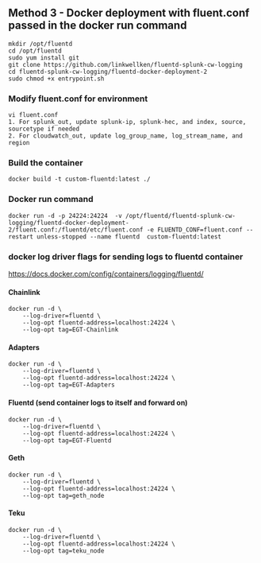 ## Method 3 - Docker deployment with fluent.conf passed in the docker run command
```
mkdir /opt/fluentd
cd /opt/fluentd
sudo yum install git
git clone https://github.com/linkwellken/fluentd-splunk-cw-logging
cd fluentd-splunk-cw-logging/fluentd-docker-deployment-2
sudo chmod +x entrypoint.sh
```

### Modify fluent.conf for environment
```
vi fluent.conf
1. For splunk_out, update splunk-ip, splunk-hec, and index, source, sourcetype if needed
2. For cloudwatch_out, update log_group_name, log_stream_name, and region
```

### Build the container
```
docker build -t custom-fluentd:latest ./
```

### Docker run command
```
docker run -d -p 24224:24224  -v /opt/fluentd/fluentd-splunk-cw-logging/fluentd-docker-deployment-2/fluent.conf:/fluentd/etc/fluent.conf -e FLUENTD_CONF=fluent.conf --restart unless-stopped --name fluentd  custom-fluentd:latest
```

### docker log driver flags for sending logs to fluentd container
https://docs.docker.com/config/containers/logging/fluentd/

#### Chainlink
```
docker run -d \
    --log-driver=fluentd \
    --log-opt fluentd-address=localhost:24224 \
    --log-opt tag=EGT-Chainlink
```

#### Adapters
```
docker run -d \
    --log-driver=fluentd \
    --log-opt fluentd-address=localhost:24224 \
    --log-opt tag=EGT-Adapters
```

#### Fluentd (send container logs to itself and forward on)
```
docker run -d \
    --log-driver=fluentd \
    --log-opt fluentd-address=localhost:24224 \
    --log-opt tag=EGT-Fluentd
```

#### Geth
```
docker run -d \
    --log-driver=fluentd \
    --log-opt fluentd-address=localhost:24224 \
    --log-opt tag=geth_node
```

#### Teku
```
docker run -d \
    --log-driver=fluentd \
    --log-opt fluentd-address=localhost:24224 \
    --log-opt tag=teku_node
```
